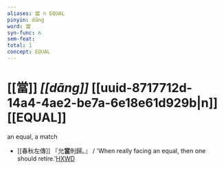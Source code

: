 ```yaml
---
aliases: 當 n EQUAL
pinyin: dāng
word: 當
syn-func: n
sem-feat: 
total: 1
concept: EQUAL 
---
```

# [[當]] *[[dāng]]*  [[uuid-8717712d-14a4-4ae2-be7a-6e18e61d929b|n]] [[EQUAL]]
an equal, a match
 - [[春秋左傳]] 『允**當**則歸。』 / 'When really facing an equal, then one should retire.'[HXWD](https://hxwd.org/textview.html?location=KR1e0001_tls_005-478a.19)